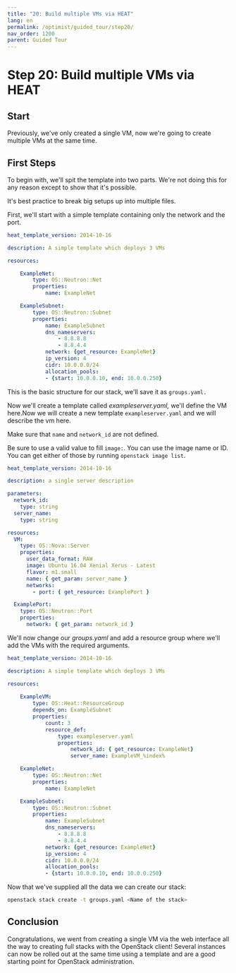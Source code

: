```yaml
---
title: "20: Build multiple VMs via HEAT"
lang: en
permalink: /optimist/guided_tour/step20/
nav_order: 1200
parent: Guided Tour
---
```


Step 20: Build multiple VMs via HEAT
====================================

Start
-----

Previously, we've only created a single VM, now we're going to create
multiple VMs at the same time.

First Steps
-----------

To begin with, we'll spit the template into two parts. We're not doing
this for any reason except to show that it's possible.

It's best practice to break big setups up into multiple files.

First, we'll start with a simple template containing only the network
and the port.

```yaml
heat_template_version: 2014-10-16

description: A simple template which deploys 3 VMs

resources:

    ExampleNet:
        type: OS::Neutron::Net
        properties:
            name: ExampleNet

    ExampleSubnet:
        type: OS::Neutron::Subnet
        properties:
            name: ExampleSubnet
            dns_nameservers:
                - 8.8.8.8
                - 8.8.4.4
            network: {get_resource: ExampleNet}
            ip_version: 4
            cidr: 10.0.0.0/24
            allocation_pools:
            - {start: 10.0.0.10, end: 10.0.0.250}
```

This is the basic structure for our stack, we'll save it as `groups.yaml.`

Now we'll create a template called *exampleserver.yaml,* we'll define
the VM here.Now we will create a new template `exampleserver.yaml` and
we will describe the vm here.

Make sure that `name` and `network_id` are not defined.

Be sure to use a valid value to fill `image:`. You can use the image name or ID.
You can get either of those by running `openstack image list`.

```yaml
heat_template_version: 2014-10-16

description: a single server description

parameters:
  network_id:
    type: string
  server_name:
    type: string

resources:
  VM:
    type: OS::Nova::Server
    properties:
      user_data_format: RAW
      image: Ubuntu 16.04 Xenial Xerus - Latest
      flavor: m1.small
      name: { get_param: server_name }
      networks:
        - port: { get_resource: ExamplePort }

  ExamplePort:
    type: OS::Neutron::Port
    properties:
      network: { get_param: network_id }
```

We'll now change our *groups.yaml* and add a resource group where we'll add
the VMs with the required arguments.

```yaml
heat_template_version: 2014-10-16

description: A simple template which deploys 3 VMs

resources:
 
    ExampleVM:
        type: OS::Heat::ResourceGroup
        depends_on: ExampleSubnet
        properties:
            count: 3
            resource_def:
                type: exampleserver.yaml
                properties:
                    network_id: { get_resource: ExampleNet}
                    server_name: ExampleVM_%index%

    ExampleNet:
        type: OS::Neutron::Net
        properties:
            name: ExampleNet

    ExampleSubnet:
        type: OS::Neutron::Subnet
        properties:
            name: ExampleSubnet
            dns_nameservers:
                - 8.8.8.8
                - 8.8.4.4
            network: {get_resource: ExampleNet}
            ip_version: 4
            cidr: 10.0.0.0/24
            allocation_pools:
            - {start: 10.0.0.10, end: 10.0.0.250}
```

Now that we've supplied all the data we can create our stack:

```bash
openstack stack create -t groups.yaml <Name of the stack>
```

Conclusion
----------

Congratulations, we went from creating a single VM via the web interface
all the way to creating full stacks with the OpenStack client! Several instances can now be rolled out at the same time using a template and are a good starting point for OpenStack administration.
